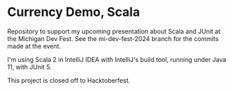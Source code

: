 # Currency Demo, Scala

Repository to support my upcoming presentation about Scala and JUnit at the 
Michigan Dev Fest. See the mi-dev-fest-2024 branch for the commits made at the 
event.

I'm using Scala 2 in IntelliJ IDEA with IntelliJ's build tool, running under 
Java 11, with JUnit 5.

This project is closed off to Hacktoberfest.
